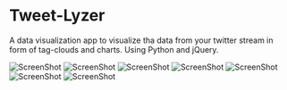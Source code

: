 Tweet-Lyzer
===========

A data visualization app to visualize tha data from your twitter stream in form of tag-clouds and charts. Using Python and jQuery.

![ScreenShot](https://raw.github.com/githubdemo/Tweet-Lyzer/master/screenshots/1.gif)
![ScreenShot](https://raw.github.com/i-saumitra/Tweet-Lyzer/master/screenshots/2.gif)
![ScreenShot](https://raw.github.com/i-saumitra/Tweet-Lyzer/master/screenshots/3.gif)
![ScreenShot](https://raw.github.com/i-saumitra/Tweet-Lyzer/master/screenshots/4.gif)
![ScreenShot](https://raw.github.com/i-saumitra/Tweet-Lyzer/master/screenshots/5.gif)
![ScreenShot](https://raw.github.com/i-saumitra/Tweet-Lyzer/master/screenshots/6.gif)
![ScreenShot](https://raw.github.com/i-saumitra/Tweet-Lyzer/master/screenshots/7.gif)